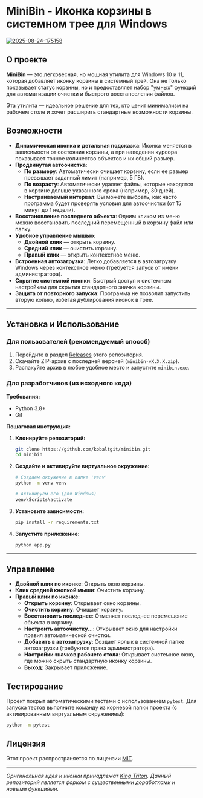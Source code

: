 # MiniBin - Иконка корзины в системном трее для Windows

<a href="https://ibb.co/hxtQvfbG"><img src="https://i.ibb.co/HLkwQd6c/2025-08-24-175158.png" alt="2025-08-24-175158" border="0"></a>

## О проекте

**MiniBin** — это легковесная, но мощная утилита для Windows 10 и 11, которая добавляет иконку корзины в системный трей. Она не только показывает статус корзины, но и предоставляет набор "умных" функций для автоматизации очистки и быстрого восстановления файлов.

Эта утилита — идеальное решение для тех, кто ценит минимализм на рабочем столе и хочет расширить стандартные возможности корзины.

## Возможности

*   **Динамическая иконка и детальная подсказка**: Иконка меняется в зависимости от состояния корзины, а при наведении курсора показывает точное количество объектов и их общий размер.
*   **Продвинутая автоочистка**:
    *   **По размеру**: Автоматически очищает корзину, если ее размер превышает заданный лимит (например, 5 ГБ).
    *   **По возрасту**: Автоматически удаляет файлы, которые находятся в корзине дольше указанного срока (например, 30 дней).
    *   **Настраиваемый интервал**: Вы можете выбрать, как часто программа будет проверять условия для автоочистки (от 15 минут до 1 недели).
*   **Восстановление последнего объекта**: Одним кликом из меню можно восстановить последний перемещенный в корзину файл или папку.
*   **Удобное управление мышью**:
    *   **Двойной клик** — открыть корзину.
    *   **Средний клик** — очистить корзину.
    *   **Правый клик** — открыть контекстное меню.
*   **Встроенная автозагрузка**: Легко добавляется в автозагрузку Windows через контекстное меню (требуется запуск от имени администратора).
*   **Скрытие системной иконки**: Быстрый доступ к системным настройкам для скрытия стандартного значка корзины.
*   **Защита от повторного запуска**: Программа не позволит запустить вторую копию, избегая дублирования иконок в трее.

---

## Установка и Использование

### Для пользователей (рекомендуемый способ)

1.  Перейдите в раздел [Releases](https://github.com/kobaltgit/minibin/releases) этого репозитория.
2.  Скачайте ZIP-архив с последней версией (`minibin-vX.X.X.zip`).
3.  Распакуйте архив в любое удобное место и запустите `minibin.exe`.

### Для разработчиков (из исходного кода)

**Требования:**
*   Python 3.8+
*   Git

**Пошаговая инструкция:**

1.  **Клонируйте репозиторий:**
    ```bash
    git clone https://github.com/kobaltgit/minibin.git
    cd minibin
    ```

2.  **Создайте и активируйте виртуальное окружение:**
    ```bash
    # Создаем окружение в папке 'venv'
    python -m venv venv
    
    # Активируем его (для Windows)
    venv\Scripts\activate
    ```

3.  **Установите зависимости:**
    ```bash
    pip install -r requirements.txt
    ```

4.  **Запустите приложение:**
    ```bash
    python app.py 
    ``` 

---

## Управление

*   **Двойной клик по иконке**: Открыть окно корзины.
*   **Клик средней кнопкой мыши**: Очистить корзину.
*   **Правый клик по иконке**:
    *   **Открыть корзину**: Открывает окно корзины.
    *   **Очистить корзину**: Очищает корзину.
    *   **Восстановить последнее**: Отменяет последнее перемещение объекта в корзину.
    *   **Настроить автоочистку...**: Открывает окно для настройки правил автоматической очистки.
    *   **Добавить в автозагрузку**: Создает ярлык в системной папке автозагрузки (требуются права администратора).
    *   **Настройки значков рабочего стола**: Открывает системное окно, где можно скрыть стандартную иконку корзины.
    *   **Выход**: Закрывает приложение.

## Тестирование

Проект покрыт автоматическими тестами с использованием `pytest`. Для запуска тестов выполните команду из корневой папки проекта (с активированным виртуальным окружением):
```bash
python -m pytest
```

## Лицензия

Этот проект распространяется по лицензии [MIT](https://choosealicense.com/licenses/mit/).

---
*Оригинальная идея и иконки принадлежат [King Triton](https://github.com/king-tri-ton). Данный репозиторий является форком с существенными доработками и новыми функциями.*
